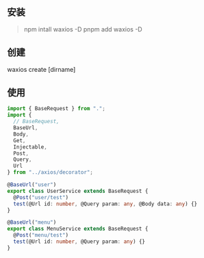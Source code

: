 ## 安装

> npm intall waxios -D
> pnpm add waxios -D

## 创建

waxios create [dirname]

## 使用

```typescript
import { BaseRequest } from ".";
import {
  // BaseRequest,
  BaseUrl,
  Body,
  Get,
  Injectable,
  Post,
  Query,
  Url
} from "../axios/decorator";

@BaseUrl("user")
export class UserService extends BaseRequest {
  @Post("user/test")
  test(@Url id: number, @Query param: any, @Body data: any) {}
}

@BaseUrl("menu")
export class MenuService extends BaseRequest {
  @Post("menu/test")
  test(@Url id: number, @Query param: any) {}
}
```
